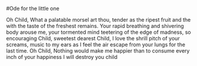 #Ode for the little one

Oh Child,
What a palatable morsel art thou, tender as the ripest fruit
and the with the taste of the freshest remains.
Your rapid breathing and shivering body arouse me,
your tormented mind teetering of the edge of madness,
so encouraging
Child, sweetest dearest Child,
I love the shrill pitch of your screams, music to my ears
as I feel the air escape from your lungs for the last time.
Oh Child,
Nothing would make me happier than to consume every inch of your happiness
I will destroy you child